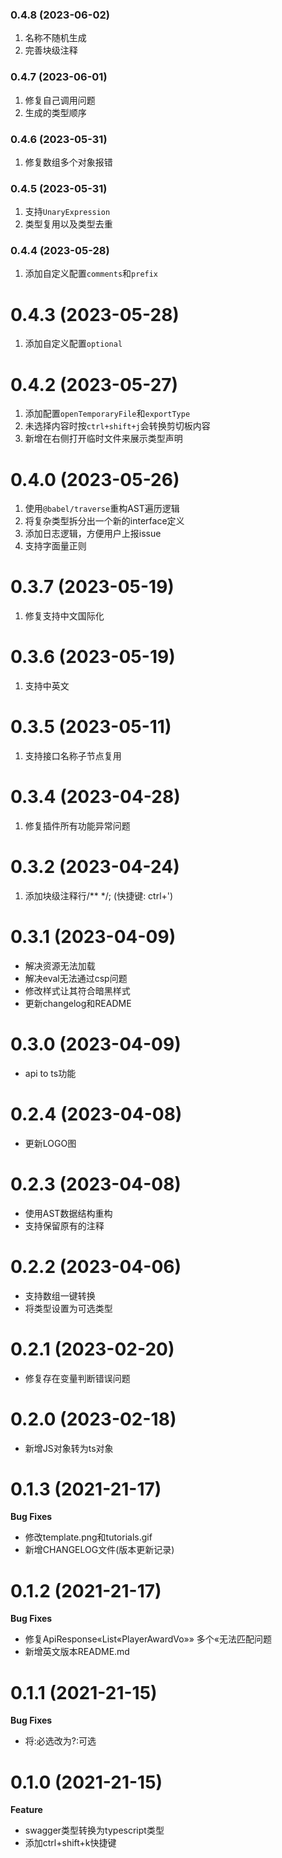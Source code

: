 ### 0.4.8 (2023-06-02)
1. 名称不随机生成
2. 完善块级注释

### 0.4.7 (2023-06-01)
1. 修复自己调用问题
2. 生成的类型顺序

### 0.4.6 (2023-05-31)
1. 修复数组多个对象报错

### 0.4.5 (2023-05-31)
1. 支持`UnaryExpression`
2. 类型复用以及类型去重

### 0.4.4 (2023-05-28)
1. 添加自定义配置`comments`和`prefix`

# 0.4.3 (2023-05-28)
1. 添加自定义配置`optional`

# 0.4.2 (2023-05-27)
1. 添加配置`openTemporaryFile`和`exportType`
2. 未选择内容时按`ctrl+shift+j`会转换剪切板内容
3. 新增在右侧打开临时文件来展示类型声明

# 0.4.0 (2023-05-26)
1. 使用`@babel/traverse`重构AST遍历逻辑
2. 将复杂类型拆分出一个新的interface定义
3. 添加日志逻辑，方便用户上报issue
4. 支持字面量正则

# 0.3.7 (2023-05-19)
1. 修复支持中文国际化

# 0.3.6 (2023-05-19)
1. 支持中英文

# 0.3.5 (2023-05-11)
1. 支持接口名称子节点复用

# 0.3.4 (2023-04-28)
1. 修复插件所有功能异常问题

# 0.3.2 (2023-04-24)
1. 添加块级注释行/** */; (快捷键: ctrl+')

# 0.3.1 (2023-04-09)
- 解决资源无法加载
- 解决eval无法通过csp问题
- 修改样式让其符合暗黑样式
- 更新changelog和README

# 0.3.0 (2023-04-09)
- api to ts功能

# 0.2.4 (2023-04-08)
- 更新LOGO图

# 0.2.3 (2023-04-08)
- 使用AST数据结构重构
- 支持保留原有的注释

# 0.2.2 (2023-04-06)
- 支持数组一键转换
- 将类型设置为可选类型

# 0.2.1 (2023-02-20)
- 修复存在变量判断错误问题

# 0.2.0 (2023-02-18)
- 新增JS对象转为ts对象

# 0.1.3 (2021-21-17)
**Bug Fixes**
- 修改template.png和tutorials.gif
- 新增CHANGELOG文件(版本更新记录)

# 0.1.2 (2021-21-17)
**Bug Fixes**
- 修复ApiResponse«List«PlayerAwardVo»» 多个«无法匹配问题
- 新增英文版本README.md

# 0.1.1  (2021-21-15)
**Bug Fixes**
- 将:必选改为?:可选

# 0.1.0 (2021-21-15)

**Feature**
- swagger类型转换为typescript类型
- 添加ctrl+shift+k快捷键